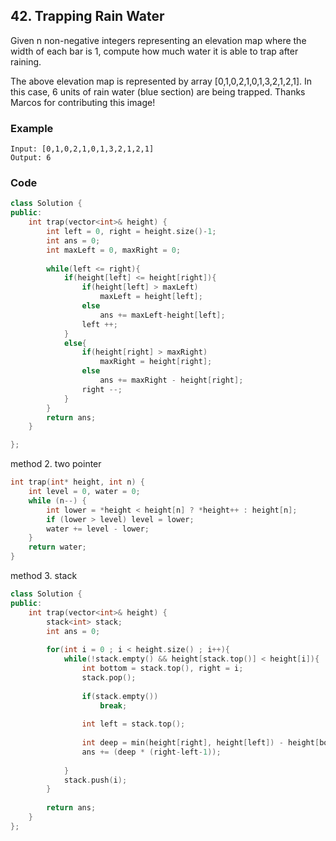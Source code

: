 ## 42. Trapping Rain Water

Given n non-negative integers representing an elevation map where the width of each bar is 1, compute how much water it is able to trap after raining.

The above elevation map is represented by array [0,1,0,2,1,0,1,3,2,1,2,1]. In this case, 6 units of rain water (blue section) are being trapped. Thanks Marcos for contributing this image!

### Example
```
Input: [0,1,0,2,1,0,1,3,2,1,2,1]
Output: 6
```

### Code
```c++
class Solution {
public:
    int trap(vector<int>& height) {
        int left = 0, right = height.size()-1;
        int ans = 0;
        int maxLeft = 0, maxRight = 0;
        
        while(left <= right){
            if(height[left] <= height[right]){
                if(height[left] > maxLeft)
                    maxLeft = height[left];
                else
                    ans += maxLeft-height[left];
                left ++;
            }
            else{
                if(height[right] > maxRight)
                    maxRight = height[right];
                else
                    ans += maxRight - height[right];
                right --;
            }
        }
        return ans;
    }

};
```

method 2.
two pointer 

```c++
int trap(int* height, int n) {
    int level = 0, water = 0;
    while (n--) {
        int lower = *height < height[n] ? *height++ : height[n];
        if (lower > level) level = lower;
        water += level - lower;
    }
    return water;
}
```

method 3.
stack 

```c++
class Solution {
public:
    int trap(vector<int>& height) {
        stack<int> stack;
        int ans = 0;
        
        for(int i = 0 ; i < height.size() ; i++){
            while(!stack.empty() && height[stack.top()] < height[i]){
                int bottom = stack.top(), right = i;
                stack.pop();
                
                if(stack.empty())
                    break;
                
                int left = stack.top();
                
                int deep = min(height[right], height[left]) - height[bottom];
                ans += (deep * (right-left-1));
                
            }
            stack.push(i);
        }
        
        return ans;
    }
};
```
